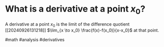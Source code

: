 # What is a derivative at a point $x_0$?
A derivative at a point $x_0$ is the limit of the difference quotient [[20240926131218]] $\lim_{x \to x_0} \frac{f(x)-f(x_0)}{x-x_0}$ at that point.

#math #analysis #derivatives